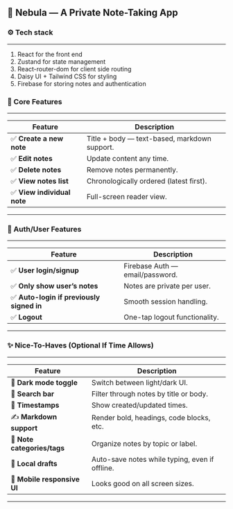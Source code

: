 ## 🌌 Nebula — A Private Note-Taking App

### ⚙ Tech stack

---

1. React for the front end
2. Zustand for state management
3. React-router-dom for client side routing
4. Daisy UI + Tailwind CSS for styling
5. Firebase for storing notes and authentication

### 🧠 Core Features

---

| Feature                     | Description                                  |
| --------------------------- | -------------------------------------------- |
| ✅ **Create a new note**    | Title + body — text-based, markdown support. |
| ✅ **Edit notes**           | Update content any time.                     |
| ✅ **Delete notes**         | Remove notes permanently.                    |
| ✅ **View notes list**      | Chronologically ordered (latest first).      |
| ✅ **View individual note** | Full-screen reader view.                     |

---

### 🔐 Auth/User Features

---

| Feature                                   | Description                     |
| ----------------------------------------- | ------------------------------- |
| ✅ **User login/signup**                  | Firebase Auth — email/password. |
| ✅ **Only show user’s notes**             | Notes are private per user.     |
| ✅ **Auto-login if previously signed in** | Smooth session handling.        |
| ✅ **Logout**                             | One-tap logout functionality.   |

---

### ✨ Nice-To-Haves (Optional If Time Allows)

---

| Feature                     | Description                                    |
| --------------------------- | ---------------------------------------------- |
| 🌙 **Dark mode toggle**     | Switch between light/dark UI.                  |
| 🧭 **Search bar**           | Filter through notes by title or body.         |
| 📅 **Timestamps**           | Show created/updated times.                    |
| ✍️ **Markdown support**     | Render bold, headings, code blocks, etc.       |
| 📁 **Note categories/tags** | Organize notes by topic or label.              |
| 💾 **Local drafts**         | Auto-save notes while typing, even if offline. |
| 📱 **Mobile responsive UI** | Looks good on all screen sizes.                |

---
